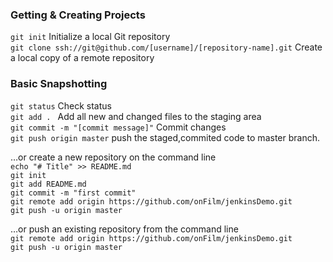 ### Getting & Creating Projects
`git init`  Initialize a local Git repository <br />
`git clone ssh://git@github.com/[username]/[repository-name].git` Create a local copy of a remote repository 

### Basic Snapshotting
`git status` Check status <br />
`git add . ` Add all new and changed files to the staging area <br />
`git commit -m "[commit message]"`  Commit changes <br />
`git push origin master` push the staged,commited code to master branch.<br />

…or create a new repository on the command line<br />
`echo "# Title" >> README.md`<br />
`git init`<br />
`git add README.md`<br />
`git commit -m "first commit"`<br />
`git remote add origin https://github.com/onFilm/jenkinsDemo.git`<br />
`git push -u origin master`<br />

…or push an existing repository from the command line<br />
`git remote add origin https://github.com/onFilm/jenkinsDemo.git`<br />
`git push -u origin master`<br />
